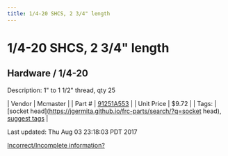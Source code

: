```yaml
---
title: 1/4-20 SHCS, 2 3/4" length
---
```


# 1/4-20 SHCS, 2 3/4" length
## Hardware / 1/4-20
Description: 	1" to 1 1/2" thread, qty 25 

| Vendor | Mcmaster | 
| Part # | [91251A553](https://www.mcmaster.com/#91251A553) | 
| Unit Price | $9.72 | 
| Tags: | [socket head](https://jgermita.github.io/frc-parts/search/?q=socket head), [suggest tags](https://docs.google.com/forms/d/e/1FAIpQLSeWyY8v3RgOty-MyWmh9U0iivNYN_molChYyS-0U-o-kOAv_g/viewform) | 

Last updated: Thu Aug 03 23:18:03 PDT 2017

 [Incorrect/Incomplete information?](https://docs.google.com/forms/d/e/1FAIpQLSeWyY8v3RgOty-MyWmh9U0iivNYN_molChYyS-0U-o-kOAv_g/viewform)
